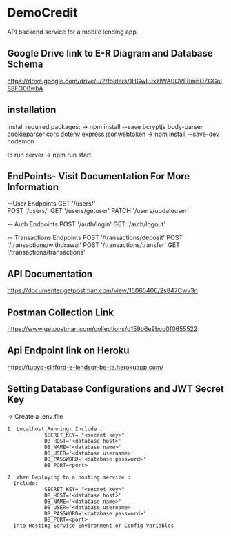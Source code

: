 # DemoCredit
API backend service for a mobile lending app.


## Google Drive link to E-R Diagram and Database Schema
https://drive.google.com/drive/u/2/folders/1HGwL9xzlWA0CVF8m6OZGGoI88FO00wbA

## installation
install required packages:
  ->  npm install --save bcryptjs body-parser cookieparser cors dotenv express jsonwebtoken 
  ->  npm install --save-dev nodemon

to run server
    -> npm run start

## EndPoints- Visit Documentation For More Information

  --User Endpoints
    GET '/users/'   
    POST '/users/'
    GET '/users/getuser'
    PATCH '/users/updateuser'

  -- Auth Endpoints
    POST '/auth/login'
    GET '/auth/logout'

  -- Transactions Endpoints
    POST '/transactions/deposit'
    POST '/transactions/withdrawal'
    POST '/transactions/transfer'
    GET '/transactions/transactions'
   

## API Documentation

https://documenter.getpostman.com/view/15065406/2s847Cwv3n

## Postman Collection Link
https://www.getpostman.com/collections/d159b6e9bcc0f0655522


## Api Endpoint link on Heroku
https://tuoyo-clifford-e-lendsqr-be-te.herokuapp.com/

## Setting Database Configurations and JWT Secret Key
-> Create a .env file
    
    1. Localhost Running- Include : 
                SECRET_KEY= "<secret key>" 
                DB_HOST='<database host>'
                DB_NAME='<database name>'
                DB_USER='<database username>'
                DB_PASSWORD='<database password>'
                DB_PORT=<port>

    2. When Deploying to a hosting service :  
      Include:    
                SECRET_KEY= "<secret key>" 
                DB_HOST='<database host>'
                DB_NAME='<database name>'
                DB_USER='<database username>'
                DB_PASSWORD='<database password>'
                DB_PORT=<port>    
      Into Hosting Service Environment or Config Variables   



